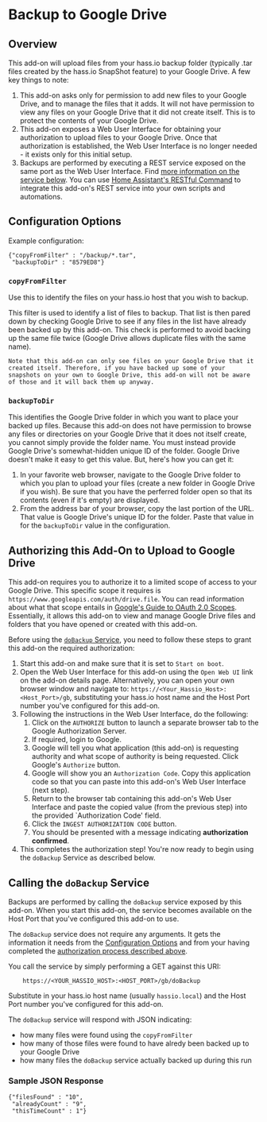 # Backup to Google Drive
## Overview
This add-on will upload files from your hass[]().io backup folder (typically .tar files created by the hass[]().io SnapShot feature) to your Google Drive. A few key things to note:
1. This add-on asks only for permission to add new files to your Google Drive, and to manage the files that it adds. It will not have permission to view any files on your Google Drive that it did not create itself. This is to protect the contents of your Google Drive.
2. This add-on exposes a Web User Interface for obtaining your authorization to upload files to your Google Drive. Once that authorization is established, the Web User Interface is no longer needed - it exists only for this initial setup.
3. Backups are performed by executing a REST service exposed on the same port as the Web User Interface. Find [more information on the service below](#Calling-the-`doBackup`-Service). You can use [Home Assistant's RESTful Command](https://www.home-assistant.io/components/rest_command/) to integrate this add-on's REST service into your own scripts and automations.
## Configuration Options
Example configuration:
```
{"copyFromFilter" : "/backup/*.tar",
 "backupToDir" : "8579ED8"}
```
### `copyFromFilter`
Use this to identify the files on your hass[]().io host that you wish to backup.

This filter is used to identify a list of files to backup. That list is then pared down by checking Google Drive to see if any files in the list have already been backed up by this add-on. This check is performed to avoid backing up the same file twice (Google Drive allows duplicate files with the same name).

    Note that this add-on can only see files on your Google Drive that it created itself. Therefore, if you have backed up some of your snapshots on your own to Google Drive, this add-on will not be aware of those and it will back them up anyway.
### `backupToDir`
This identifies the Google Drive folder in which you want to place your backed up files. Because this add-on does not have permission to browse any files or directories on your Google Drive that it does not itself create, you cannot simply provide the folder name. You must instead provide Google Drive's somewhat-hidden unique ID of the folder. Google Drive doesn't make it easy to get this value. But, here's how you can get it:
1. In your favorite web browser, navigate to the Google Drive folder to which you plan to upload your files (create a new folder in Google Drive if you wish). Be sure that you have the perferred folder open so that its contents (even if it's empty) are displayed.
2. From the address bar of your browser, copy the last portion of the URL. That value is Google Drive's unique ID for the folder. Paste that value in for the `backupToDir` value in the configuration.
## Authorizing this Add-On to Upload to Google Drive
This add-on requires you to authorize it to a limited scope of access to your Google Drive. This specific scope it requires is `https://www.googleapis.com/auth/drive.file`. You can read information about what that scope entails in [Google's Guide to OAuth 2.0 Scopes](https://developers.google.com/identity/protocols/googlescopes). Essentially, it allows this add-on to view and manage Google Drive files and folders that you have opened or created with this add-on.

Before using the [`doBackup` Service](Calling-the-`doBackup`-Service), you need to follow these steps to grant this add-on the required authorization:
1. Start this add-on and make sure that it is set to `Start on boot`.
2. Open the Web User Interface for this add-on using the `Open Web UI` link on the add-on details page. Alternatively, you can open your own browser window and navigate to: `https://<Your_Hassio_Host>:<Host_Port>/gb`, substituting your hass[]().io host name and the Host Port number you've configured for this add-on.
3. Following the instructions in the Web User Interface, do the following:
    1. Click on the `AUTHORIZE` button to launch a separate browser tab to the Google Authorization Server.
    2. If required, login to Google.
    3. Google will tell you what application (this add-on) is requesting authority and what scope of authority is being requested. Click Google's `Authorize` button.
    4. Google will show you an `Authorization Code`. Copy this application code so that you can paste into this add-on's Web User Interface (next step).
    5. Return to the browser tab containing this add-on's Web User Interface and paste the copied value (from the previous step) into the provided `Authorization Code' field.
    6. Click the `INGEST AUTHORIZATION CODE` button.
    7. You should be presented with a message indicating **authorization confirmed**.
4. This completes the authorization step! You're now ready to begin using the `doBackup` Service as described below.
## Calling the `doBackup` Service
Backups are performed by calling the `doBackup` service exposed by this add-on. When you start this add-on, the service becomes available on the Host Port that you've configured this add-on to use.

The `doBackup` service does not require any arguments. It gets the information it needs from the [Configuration Options](#Configuration-Options) and from your having completed the [authorization process described above](#Authorizing-this-Add-On-to-Upload-to-Google-Drive).

You call the service by simply performing a GET against this URI:
```
    https://<YOUR_HASSIO_HOST>:<HOST_PORT>/gb/doBackup
```
Substitute in your hass[]().io host name (usually `hassio.local`) and the Host Port number you've configured for this add-on.

The `doBackup` service will respond with JSON indicating:
- how many files were found using the `copyFromFilter`
- how many of those files were found to have alredy been backed up to your Google Drive
- how many files the `doBackup` service actually backed up during this run

### Sample JSON Response
```
{"filesFound" : "10",
 "alreadyCount" : "9",
 "thisTimeCount" : 1"}
```
